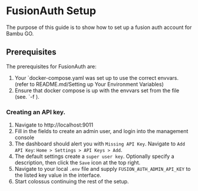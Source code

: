 # FusionAuth Setup

The purpose of this guide is to show how to set up a fusion auth account for Bambu GO.

## Prerequisites

The prerequisites for FusionAuth are:

1. Your `docker-compose.yaml was set up to use the correct envvars. (refer to README.md/Setting up Your Environment Variables)
2. Ensure that docker compose is up with the envvars set from the file (see. `-f <insert-path-here>).


### Creating an API key.

1. Navigate to http://localhost:9011
2. Fill in the fields to create an admin user, and login into the management console
3. The dashboard should alert you with `Missing API Key`. Navigate to `Add API Key`: `Home > Settings > API Keys > Add`.
4. The default settings create a `super user key`. Optionally specify a description, then click the `Save` icon at the top right.
5. Navigate to your local `.env` file and supply `FUSION_AUTH_ADMIN_API_KEY` to the listed key value in the interface.
6. Start colossus continuing the rest of the setup.
